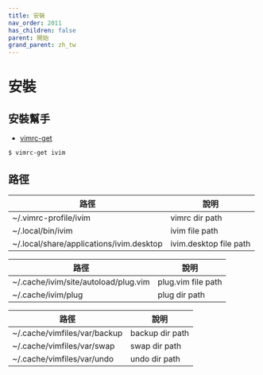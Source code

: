 ```yaml
---
title: 安裝
nav_order: 2011
has_children: false
parent: 開始
grand_parent: zh_tw
---
```


# 安裝


## 安裝幫手

* [vimrc-get](https://github.com/samwhelp/note-about-vim/tree/gh-pages/_demo/project/vimrc-profile/vimrc-get)

``` sh
$ vimrc-get ivim
```


## 路徑

| 路徑 | 說明 |
| --- | --- |
| ~/.vimrc-profile/ivim | vimrc dir path |
| ~/.local/bin/ivim | ivim file path |
| ~/.local/share/applications/ivim.desktop | ivim.desktop file path |


| 路徑 | 說明 |
| --- | --- |
| ~/.cache/ivim/site/autoload/plug.vim | plug.vim file path |
| ~/.cache/ivim/plug | plug dir path |


| 路徑 | 說明 |
| --- | --- |
| ~/.cache/vimfiles/var/backup | backup dir path |
| ~/.cache/vimfiles/var/swap | swap dir path |
| ~/.cache/vimfiles/var/undo | undo dir path |
